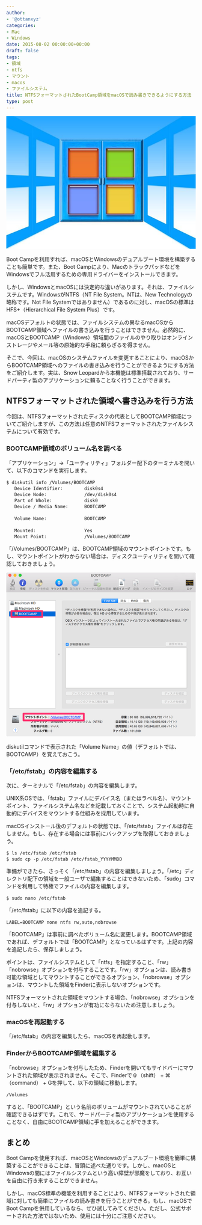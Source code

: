 ```yaml
---
author:
- '@ottanxyz'
categories:
- Mac
- Windows
date: 2015-08-02 00:00:00+00:00
draft: false
tags:
- 領域
- ntfs
- マウント
- macos
- ファイルシステム
title: NTFSフォーマットされたBootCamp領域をmacOSで読み書きできるようにする方法
type: post
---
```


![](150802-55bdb1f6b8b65.jpg)




Boot Campを利用すれば、macOSとWindowsのデュアルブート環境を構築することも簡単です。また、Boot Campにより、MacのトラックパッドなどをWindowsでフル活用するための専用ドライバーをインストールできます。





しかし、WindowsとmacOSには決定的な違いがあります。それは、ファイルシステムです。WindowsがNTFS（NT File System。NTは、New Technologyの略称です。Not File Systemではありません）であるのに対し、macOSの標準はHFS+（Hierarchical File System Plus）です。





macOSデフォルトの状態では、ファイルシステムの異なるmacOSからBOOTCAMP領域へファイルの書き込みを行うことはできません。必然的に、macOSとBOOTCAMP（Windows）領域間のファイルのやり取りはオンラインストレージやメール等の原始的な手段に頼らざるを得ません。





そこで、今回は、macOSのシステムファイルを変更することにより、macOSからBOOTCAMP領域へのファイルの書き込みを行うことができるようにする方法をご紹介します。実は、Snow Leopardから本機能は標準搭載されており、サードパーティ製のアプリケーションに頼ることなく行うことができます。





## NTFSフォーマットされた領域へ書き込みを行う方法





今回は、NTFSフォーマットされたディスクの代表としてBOOTCAMP領域についてご紹介しますが、この方法は任意のNTFSフォーマットされたファイルシステムについて有効です。





### BOOTCAMP領域のボリューム名を調べる





「アプリケーション」→「ユーティリティ」フォルダー配下のターミナルを開いて、以下のコマンドを実行します。





    $ diskutil info /Volumes/BOOTCAMP
       Device Identifier:        disk0s4
       Device Node:              /dev/disk0s4
       Part of Whole:            disk0
       Device / Media Name:      BOOTCAMP

       Volume Name:              BOOTCAMP

       Mounted:                  Yes
       Mount Point:              /Volumes/BOOTCAMP






「/Volumes/BOOTCAMP」は、BOOTCAMP領域のマウントポイントです。もし、マウントポイントがわからない場合は、ディスクユーティリティを開いて確認しておきましょう。





![](150802-55bdb1f51ea72.png)






diskutilコマンドで表示された「Volume Name」の値（デフォルトでは、BOOTCAMP）を覚えておこう。





### 「/etc/fstab」の内容を編集する





次に、ターミナルで「/etc/fstab」の内容を編集します。





UNIX系OSでは、「fstab」ファイルにデバイス名（またはラベル名）、マウントポイント、ファイルシステム名などを記載しておくことで、システム起動時に自動的にデバイスをマウントする仕組みを採用しています。





macOSインストール後のデフォルトの状態では、「/etc/fstab」ファイルは存在しません。もし、存在する場合には事前にバックアップを取得しておきましょう。




    $ ls /etc/fstab /etc/fstab
    $ sudo cp -p /etc/fstab /etc/fstab_YYYYMMDD





準備ができたら、さっそく「/etc/fstab」の内容を編集しましょう。「/etc」ディレクトリ配下の領域を一般ユーザで編集することはできないため、「sudo」コマンドを利用して特権でファイルの内容を編集します。





    $ sudo nano /etc/fstab





「/etc/fstab」に以下の内容を追記する。





    LABEL=BOOTCAMP none ntfs rw,auto,nobrowse





「BOOTCAMP」は事前に調べたボリューム名に変更します。BOOTCAMP領域であれば、デフォルトでは「BOOTCAMP」となっているはずです。上記の内容を追記したら、保存しましょう。



ポイントは、ファイルシステムとして「ntfs」を指定すること、「rw」「nobrowse」オプションを付与することです。「rw」オプションは、読み書き可能な領域としてマウントすることができるオプション、「nobrowse」オプションは、マウントした領域をFinderに表示しないオプションです。





NTFSフォーマットされた領域をマウントする場合、「nobrowse」オプションを付与しないと、「rw」オプションが有功にならないため注意しましょう。





### macOSを再起動する





「/etc/fstab」の内容を編集したら、macOSを再起動します。





### FinderからBOOTCAMP領域を編集する





「nobrowse」オプションを付与したため、Finderを開いてもサイドバーにマウントされた領域が表示されません。そこで、Finderで⇧（shift） + ⌘（command） + Gを押して、以下の領域に移動します。





    /Volumes





すると、「BOOTCAMP」という名前のボリュームがマウントされていることが確認できるはずです。これで、サードパーティ製のアプリケーションを使用することなく、自由にBOOTCAMP領域に手を加えることができます。





## まとめ





Boot Campを使用すれば、macOSとWindowsのデュアルブート環境を簡単に構築することができることは、冒頭に述べた通りです。しかし、macOSとWindowsの間にはファイルシステムという高い障壁が邪魔をしており、お互いを自由に行き来することができません。





しかし、macOS標準の機能を利用することにより、NTFSフォーマットされた領域に対しても簡単にファイルの読み書きを行うことができる。もし、macOSでBoot Campを併用しているなら、ぜひ試してみてください。ただし、公式サポートされた方法ではないため、使用には十分にご注意ください。